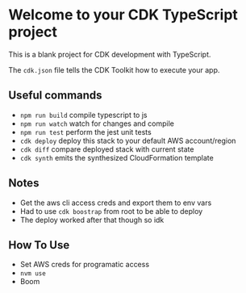 # Welcome to your CDK TypeScript project

This is a blank project for CDK development with TypeScript.

The `cdk.json` file tells the CDK Toolkit how to execute your app.

## Useful commands

* `npm run build`   compile typescript to js
* `npm run watch`   watch for changes and compile
* `npm run test`    perform the jest unit tests
* `cdk deploy`      deploy this stack to your default AWS account/region
* `cdk diff`        compare deployed stack with current state
* `cdk synth`       emits the synthesized CloudFormation template


## Notes
- Get the aws cli access creds and export them to env vars
- Had to use `cdk boostrap` from root to be able to deploy
- The deploy worked after that though so idk

## How To Use
- Set AWS creds for programatic access
- `nvm use`
- Boom
<!--  -->